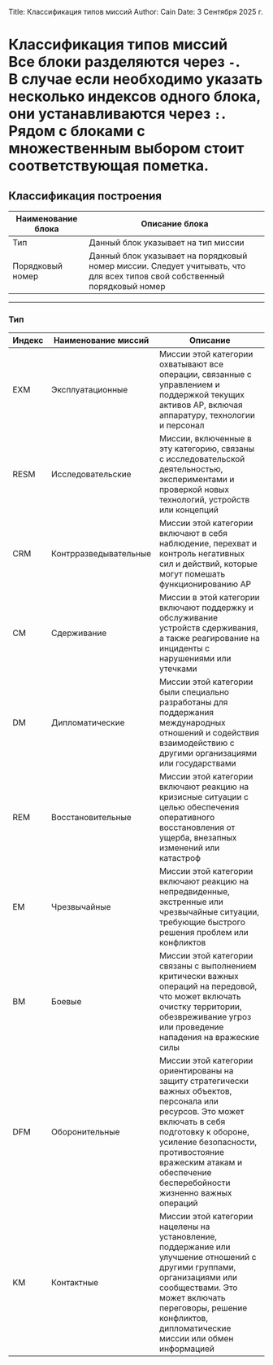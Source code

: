 Title: Классификация типов миссий
Author: Cain
Date: 3 Сентября 2025 г.

# Классификация типов миссий<br> Все блоки разделяются через `-`.<br> В случае если необходимо указать несколько индексов одного блока, они устанавливаются через `:`. Рядом с блоками с множественным выбором стоит соответствующая пометка.

## Классификация построения

|Наименование блока|Описание блока|
|------------------|--------------|
|Тип|Данный блок указывает на тип миссии|
|Порядковый номер|Данный блок указывает на порядковый номер миссии. Следует учитывать, что для всех типов свой собственный порядковый номер|

----

### Тип

|Индекс|Наименование миссий|Описание|
|------|-------------------|--------|
|EXM|Эксплуатационные|Миссии этой категории охватывают все операции, связанные с управлением и поддержкой текущих активов АР, включая аппаратуру, технологии и персонал|
|RESM|Исследовательские|Миссии, включенные в эту категорию, связаны с исследовательской деятельностью, экспериментами и проверкой новых технологий, устройств или концепций|
|CRM|Контрразведывательные|Миссии этой категории включают в себя наблюдение, перехват и контроль негативных сил и действий, которые могут помешать функционированию АР|
|CM|Сдерживание|Миссии в этой категории включают поддержку и обслуживание устройств сдерживания, а также реагирование на инциденты с нарушениями или утечками|
|DM|Дипломатические|Миссии этой категории были специально разработаны для поддержания международных отношений и содействия взаимодействию с другими организациями или государствами|
|REM|Восстановительные|Миссии этой категории включают реакцию на кризисные ситуации с целью обеспечения оперативного восстановления от ущерба, внезапных изменений или катастроф|
|EM|Чрезвычайные|Миссии этой категории включают реакцию на непредвиденные, экстренные или чрезвычайные ситуации, требующие быстрого решения проблем или конфликтов|
|BM|Боевые|Миссии этой категории связаны с выполнением критически важных операций на передовой, что может включать очистку территории, обезвреживание угроз или проведение нападения на вражеские силы|
|DFM|Оборонительные|Миссии этой категории ориентированы на защиту стратегически важных объектов, персонала или ресурсов. Это может включать в себя подготовку к обороне, усиление безопасности, противостояние вражеским атакам и обеспечение бесперебойности жизненно важных операций|
|KM|Контактные|Миссии этой категории нацелены на установление, поддержание или улучшение отношений с другими группами, организациями или сообществами. Это может включать переговоры, решение конфликтов, дипломатические миссии или обмен информацией|